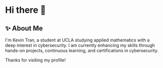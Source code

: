 # Hi there 👋

## ✨ About Me

I'm Kevin Tran, a student at UCLA studying applied mathematics with a deep interest in cybersecurity. I am currently enhancing my skills through hands-on projects, continuous learning, and certifications in cybersecurity.


Thanks for visiting my profile! 

<!--
**kevin-tran-tech/kevin-tran-tech** is a ✨ _special_ ✨ repository because its `README.md` (this file) appears on your GitHub profile.

Here are some ideas to get you started:

- 🔭 I’m currently working on ...
- 🌱 I’m currently learning ...
- 👯 I’m looking to collaborate on ...
- 🤔 I’m looking for help with ...
- 💬 Ask me about ...
- 📫 How to reach me: ...
- 😄 Pronouns: ...
- ⚡ Fun fact: ...
-->
